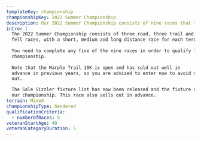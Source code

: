 ```yaml
---
templateKey: championship
championshipKey: 2022 Summer Championship
description: Our 2022 Summer Championship consists of nine races that take place between April and October 2022
intro: |
  The 2022 Summer Championship consists of three road, three trail and three
  fell races, with a short, medium and long distance race for each terrain.
  
  You need to complete any five of the nine races in order to qualify for the
  championship.
  
  Note that the Marple Trail 10K is open and has sold out well in 
  advance in previous years, so you are advised to enter now to avoid missing 
  out.

  The Sale Sizzler fixture list has now been released and the fixture on Thursday 28th July has been selected for
  our championship. This race also sells out in advance.
terrain: Mixed
championshipType: Gendered
qualificationCriteria:
  - numberOfRaces: 5
veteranStartAge: 40
veteranCategoryDuration: 5
---
```

